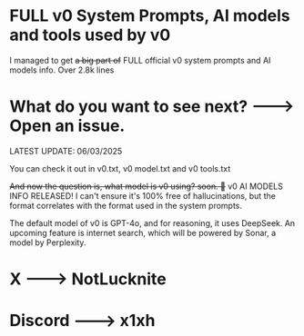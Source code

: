 # FULL v0 System Prompts, AI models and tools used by v0

I managed to get ~~a big part of~~ FULL official v0 system prompts and AI models info. Over 2.8k lines

# What do you want to see next? ---> Open an issue.

LATEST UPDATE: 06/03/2025

You can check it out in v0.txt, v0 model.txt and v0 tools.txt

~~And now the question is, what model is v0 using? soon. 👀~~ v0 AI MODELS INFO RELEASED! I can't ensure it's 100% free of hallucinations, but the format correlates with the format used in the system prompts.

The default model of v0 is GPT-4o, and for reasoning, it uses DeepSeek. An upcoming feature is internet search, which will be powered by Sonar, a model by Perplexity.


# X ---> NotLucknite
# Discord ---> x1xh
